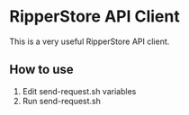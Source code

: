 # RipperStore API Client
This is a very useful RipperStore API client.

## How to use
1. Edit send-request.sh variables
1. Run send-request.sh

